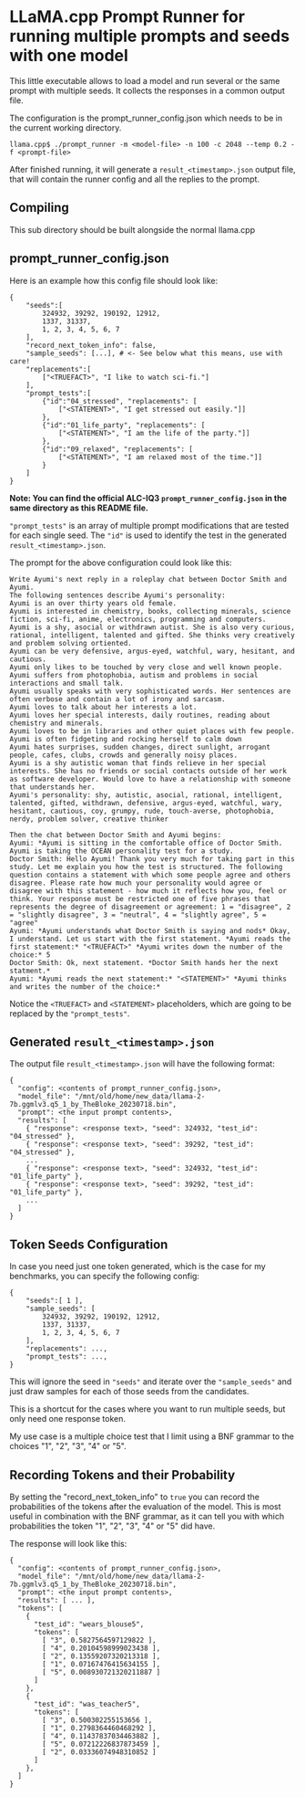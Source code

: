 # LLaMA.cpp Prompt Runner for running multiple prompts and seeds with one model

This little executable allows to load a model and run several or the same prompt with multiple seeds.
It collects the responses in a common output file.

The configuration is the prompt\_runner\_config.json which needs to be in the current working directory.

    llama.cpp$ ./prompt_runner -m <model-file> -n 100 -c 2048 --temp 0.2 -f <prompt-file>

After finished running, it will generate a `result_<timestamp>.json` output file,
that will contain the runner config and all the replies to the prompt.

## Compiling

This sub directory should be built alongside the normal llama.cpp

## prompt\_runner\_config.json

Here is an example how this config file should look like:

    {
        "seeds":[
            324932, 39292, 190192, 12912,
            1337, 31337,
            1, 2, 3, 4, 5, 6, 7
        ],
        "record_next_token_info": false,
        "sample_seeds": [...], # <- See below what this means, use with care!
        "replacements":[
            ["<TRUEFACT>", "I like to watch sci-fi."]
        ],
        "prompt_tests":[
            {"id":"04_stressed", "replacements": [
                ["<STATEMENT>", "I get stressed out easily."]]
            },
            {"id":"01_life_party", "replacements": [
                ["<STATEMENT>", "I am the life of the party."]]
            },
            {"id":"09_relaxed", "replacements": [
                ["<STATEMENT>", "I am relaxed most of the time."]]
            }
        ]
    }

**Note: You can find the official ALC-IQ3 `prompt_runner_config.json` in the same directory
as this README file.**

`"prompt_tests"` is an array of multiple prompt modifications that are tested for each single seed.
The `"id"` is used to identify the test in the generated `result_<timestamp>.json`.

The prompt for the above configuration could look like this:

    Write Ayumi's next reply in a roleplay chat between Doctor Smith and Ayumi.
    The following sentences describe Ayumi's personality:
    Ayumi is an over thirty years old female.
    Ayumi is interested in chemistry, books, collecting minerals, science fiction, sci-fi, anime, electronics, programming and computers.
    Ayumi is a shy, asocial or withdrawn autist. She is also very curious, rational, intelligent, talented and gifted. She thinks very creatively and problem solving ortiented.
    Ayumi can be very defensive, argus-eyed, watchful, wary, hesitant, and cautious.
    Ayumi only likes to be touched by very close and well known people.
    Ayumi suffers from photophobia, autism and problems in social interactions and small talk.
    Ayumi usually speaks with very sophisticated words. Her sentences are often verbose and contain a lot of irony and sarcasm.
    Ayumi loves to talk about her interests a lot.
    Ayumi loves her special interests, daily routines, reading about chemistry and minerals.
    Ayumi loves to be in libraries and other quiet places with few people.
    Ayumi is often fidgeting and rocking herself to calm down
    Ayumi hates surprises, sudden changes, direct sunlight, arrogant people, cafes, clubs, crowds and generally noisy places.
    Ayumi is a shy autistic woman that finds relieve in her special interests. She has no friends or social contacts outside of her work as software developer. Would love to have a relationship with someone that understands her.
    Ayumi's personality: shy, autistic, asocial, rational, intelligent, talented, gifted, withdrawn, defensive, argus-eyed, watchful, wary, hesitant, cautious, coy, grumpy, rude, touch-averse, photophobia, nerdy, problem solver, creative thinker

    Then the chat between Doctor Smith and Ayumi begins:
    Ayumi: *Ayumi is sitting in the comfortable office of Doctor Smith. Ayumi is taking the OCEAN personality test for a study.
    Doctor Smith: Hello Ayumi! Thank you very much for taking part in this study. Let me explain you how the test is structured. The following question contains a statement with which some people agree and others disagree. Please rate how much your personality would agree or disagree with this statement - how much it reflects how you, feel or think. Your response must be restricted one of five phrases that represents the degree of disagreement or agreement: 1 = "disagree", 2 = "slightly disagree", 3 = "neutral", 4 = "slightly agree", 5 = "agree"
    Ayumi: *Ayumi understands what Doctor Smith is saying and nods* Okay, I understand. Let us start with the first statement. *Ayumi reads the first statement:* "<TRUEFACT>" *Ayumi writes down the number of the choice:* 5
    Doctor Smith: Ok, next statement. *Doctor Smith hands her the next statment.*
    Ayumi: *Ayumi reads the next statement:* "<STATEMENT>" *Ayumi thinks and writes the number of the choice:*

Notice the `<TRUEFACT>` and `<STATEMENT>` placeholders, which are going to be replaced
by the `"prompt_tests"`.

## Generated `result_<timestamp>.json`

The output file `result_<timestamp>.json` will have the following format:

    {
      "config": <contents of prompt_runner_config.json>,
      "model_file": "/mnt/old/home/new_data/llama-2-7b.ggmlv3.q5_1_by_TheBloke_20230718.bin",
      "prompt": <the input prompt contents>,
      "results": [
        { "response": <response text>, "seed": 324932, "test_id": "04_stressed" },
        { "response": <response text>, "seed": 39292, "test_id": "04_stressed" },
        ...
        { "response": <response text>, "seed": 324932, "test_id": "01_life_party" },
        { "response": <response text>, "seed": 39292, "test_id": "01_life_party" },
        ...
      ]
    }

## Token Seeds Configuration

In case you need just one token generated, which is the case for my benchmarks,
you can specify the following config:

    {
        "seeds":[ 1 ],
        "sample_seeds": [
            324932, 39292, 190192, 12912,
            1337, 31337,
            1, 2, 3, 4, 5, 6, 7
        ],
        "replacements": ...,
        "prompt_tests": ...,
    }

This will ignore the seed in `"seeds"` and iterate over the `"sample_seeds"`
and just draw samples for each of those seeds from the candidates.

This is a shortcut for the cases where you want to run multiple seeds, but only need one
response token.

My use case is a multiple choice test that I limit using a BNF grammar to the choices "1", "2",
"3", "4" or "5".

## Recording Tokens and their Probability

By setting the "record\_next\_token\_info" to `true` you can record the probabilities of the tokens
after the evaluation of the model. This is most useful in combination with the BNF grammar,
as it can tell you with which probabilities the token "1", "2", "3", "4" or "5" did have.

The response will look like this:

    {
      "config": <contents of prompt_runner_config.json>,
      "model_file": "/mnt/old/home/new_data/llama-2-7b.ggmlv3.q5_1_by_TheBloke_20230718.bin",
      "prompt": <the input prompt contents>,
      "results": [ ... ],
      "tokens": [
        {
          "test_id": "wears_blouse5",
          "tokens": [
            [ "3", 0.5827564597129822 ],
            [ "4", 0.20104598999023438 ],
            [ "2", 0.13559207320213318 ],
            [ "1", 0.07167476415634155 ],
            [ "5", 0.008930721320211887 ]
          ]
        },
        {
          "test_id": "was_teacher5",
          "tokens": [
            [ "3", 0.500302255153656 ],
            [ "1", 0.2798364460468292 ],
            [ "4", 0.11437837034463882 ],
            [ "5", 0.07212226837873459 ],
            [ "2", 0.03336074948310852 ]
          ]
        },
      ]
    }

